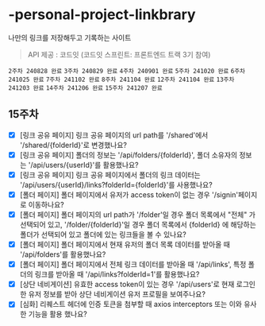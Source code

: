 # -personal-project-linkbrary

나만의 링크를 저장해두고 기록하는 사이트

> API 제공 : 코드잇 (코드잇 스프린트: 프론트엔드 트랙 3기 참여)

`2주차 240828 완료` `3주차 240829 완료` `4주차 240901 완료` `5주차 241020 완료` `6주차 241025 완료` `7주차 241102 완료` `8주차 241104 완료` `12주차 241104 완료`  `13주차 241203 완료` `14주차 241206 완료` `15주차 241207 완료`

## 15주차

- [x]  [링크 공유 페이지] 링크 공유 페이지의 url path를 '/shared'에서 '/shared/{folderId}'로 변경했나요?
- [x]  [링크 공유 페이지] 폴더의 정보는 '/api/folders/{folderId}', 폴더 소유자의 정보는 '/api/users/{userId}'를 활용했나요?
- [x]  [링크 공유 페이지] 링크 공유 페이지에서 폴더의 링크 데이터는 '/api/users/{userId}/links?folderId={folderId}'를 사용했나요?
- [x]  [폴더 페이지] 폴더 페이지에서 유저가 access token이 없는 경우 '/signin'페이지로 이동하나요?
- [x]  [폴더 페이지] 폴더 페이지의 url path가 '/folder'일 경우 폴더 목록에서 "전체" 가 선택되어 있고, '/folder/{folderId}'일 경우 폴더 목록에서 {folderId} 에 해당하는 폴더가 선택되어 있고 폴더에 있는 링크들을 볼 수 있나요?
- [x]  [폴더 페이지] 폴더 페이지에서 현재 유저의 폴더 목록 데이터를 받아올 때 '/api/folders'를 활용했나요?
- [x]  [폴더 페이지] 폴더 페이지에서 전체 링크 데이터를 받아올 때 '/api/links', 특정 폴더의 링크를 받아올 때 '/api/links?folderId=1'를 활용했나요?
- [x]  [상단  네비게이션] 유효한 access token이 있는 경우 '/api/users'로 현재 로그인한 유저 정보를 받아 상단 네비게이션 유저 프로필을 보여주나요?
- [x]  [심화] 리퀘스트 헤더에 인증 토큰을 첨부할 때 axios interceptors 또는 이와 유사한 기능을 활용 했나요?
